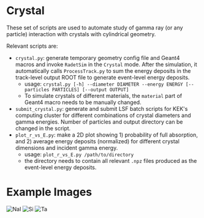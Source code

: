 # Crystal

These set of scripts are used to automate study of gamma ray (or any particle) interaction with crystals with cylindrical geometry.

Relevant scripts are:
- `crystal.py`: generate temporary geometry config file and Geant4 macros and invoke `RadetSim` in the `Crystal` mode. After the simulation, it automatically calls `ProcessTrack.py` to sum the energy deposits in the track-level output ROOT file to generate event-level energy deposits.
  - usage: `crystal.py [-h] --diameter DIAMETER --energy ENERGY [--particles PARTICLES] [--output OUTPUT]`
  - To simulate crystals of different materials, the `material` part of Geant4 macro needs to be manually changed.
- `submit_crystal.py`: generate and submit LSF batch scripts for KEK's computing cluster for different combinations of crystal diameters and gamma energies. Number of particles and output directory can be changed in the script.
- `plot_r_vs_E.py`: make a 2D plot showing 1) probability of full absorption, and 2) average energy deposits (normalized) for different crystal dimensions and incident gamma energy.
  - usage: `plot_r_vs_E.py /path/to/directory`
  - the directory needs to contain all relevant `.npz` files produced as the event-level energy deposits.

# Example Images

![NaI](https://github.com/user-attachments/assets/3b7acd6c-0633-453b-9037-115cb2fcf16d)
![Si](https://github.com/user-attachments/assets/10bc7be3-53d9-469e-b431-718d37d142e4)
![Ta](https://github.com/user-attachments/assets/15cf4b8e-3465-4d28-ab70-c8bf65c14b73)

